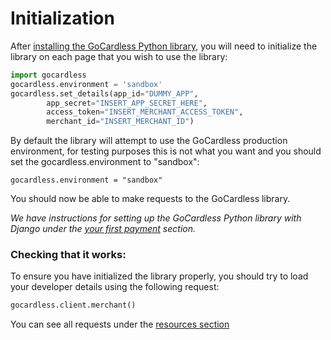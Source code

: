 # Initialization

After [installing the GoCardless Python library](#installation), you will need to initialize the library on each page that you wish to use the library:

```python
import gocardless
gocardless.environment = 'sandbox'
gocardless.set_details(app_id="DUMMY_APP",
        app_secret="INSERT_APP_SECRET_HERE",
        access_token="INSERT_MERCHANT_ACCESS_TOKEN",
        merchant_id="INSERT_MERCHANT_ID")
```
By default the library will attempt to use the GoCardless production environment, for testing purposes this is not what you want and you should set the gocardless.environment to "sandbox":

`gocardless.environment = "sandbox"`

You should now be able to make requests to the GoCardless library.

_We have instructions for setting up the GoCardless Python library with Django under the [your first payment](#your-first-payment) section._

### Checking that it works:
To ensure you have initialized the library properly, you should try to load your developer details using the following request:
```python
gocardless.client.merchant()
```

You can see all requests under the [resources section](#bill)
